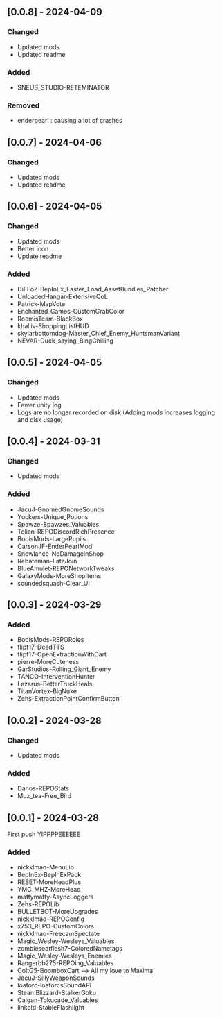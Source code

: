 ## [0.0.8] - 2024-04-09

### Changed

- Updated mods
- Updated readme

### Added

- SNEUS_STUDIO-RETEMINATOR

### Removed 

- enderpearl : causing a lot of crashes

## [0.0.7] - 2024-04-06

### Changed

- Updated mods
- Updated readme

## [0.0.6] - 2024-04-05

### Changed

- Updated mods
- Better icon
- Update readme

### Added

- DiFFoZ-BepInEx_Faster_Load_AssetBundles_Patcher
- UnloadedHangar-ExtensiveQoL
- Patrick-MapVote
- Enchanted_Games-CustomGrabColor
- RoemisTeam-BlackBox
- khalliv-ShoppingListHUD
- skylarbottomdog-Master_Chief_Enemy_HuntsmanVariant
- NEVAR-Duck_saying_BingChilling

## [0.0.5] - 2024-04-05

### Changed

- Updated mods
- Fewer unity log
- Logs are no longer recorded on disk (Adding mods increases logging and disk usage)

## [0.0.4] - 2024-03-31

### Changed

- Updated mods

### Added

- JacuJ-GnomedGnomeSounds
- Yuckers-Unique_Potions
- Spawze-Spawzes_Valuables
- Tolian-REPODiscordRichPresence
- BobisMods-LargePupils
- CarsonJF-EnderPearlMod
- Snowlance-NoDamageInShop
- Rebateman-LateJoin
- BlueAmulet-REPONetworkTweaks
- GalaxyMods-MoreShopItems
- soundedsquash-Clear_UI

## [0.0.3] - 2024-03-29

### Added

- BobisMods-REPORoles
- flipf17-DeadTTS
- flipf17-OpenExtractionWithCart
- pierre-MoreCuteness
- GarStudios-Rolling_Giant_Enemy
- TANCO-InterventionHunter
- Lazarus-BetterTruckHeals
- TitanVortex-BigNuke
- Zehs-ExtractionPointConfirmButton

## [0.0.2] - 2024-03-28

### Changed

- Updated mods

### Added

- Danos-REPOStats
- Muz_tea-Free_Bird

## [0.0.1] - 2024-03-28

First push YIPPPPEEEEEE

### Added

- nickklmao-MenuLib
- BepInEx-BepInExPack
- RESET-MoreHeadPlus
- YMC_MHZ-MoreHead
- mattymatty-AsyncLoggers
- Zehs-REPOLib
- BULLETBOT-MoreUpgrades
- nickklmao-REPOConfig
- x753_REPO-CustomColors
- nickklmao-FreecamSpectate
- Magic_Wesley-Wesleys_Valuables
- zombieseatflesh7-ColoredNametags
- Magic_Wesley-Wesleys_Enemies
- Rangerbb275-REPOing_Valuables
- ColtG5-BoomboxCart --> All my love to Maxima
- JacuJ-SillyWeaponSounds
- loaforc-loaforcsSoundAPI
- SteamBlizzard-StalkerGoku
- Caigan-Tokucade_Valuables
- linkoid-StableFlashlight

